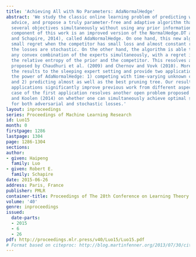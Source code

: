 ```yaml
---
title: 'Achieving All with No Parameters: AdaNormalHedge'
abstract: 'We study the classic online learning problem of predicting with expert
  advice, and propose a truly parameter-free and adaptive algorithm that achieves
  several objectives simultaneously without using any prior information. The main
  component of this work is an improved version of the NormalHedge.DT algorithm (Luo
  and Schapire, 2014), called AdaNormalHedge. On one hand, this new algorithm ensures
  small regret when the competitor has small loss and almost constant regret when
  the losses are stochastic. On the other hand, the algorithm is able to compete with
  any convex combination of the experts simultaneously, with a regret in terms of
  the relative entropy of the prior and the competitor. This resolves an open problem
  proposed by Chaudhuri et al. (2009) and Chernov and Vovk (2010). Moreover, we extend
  the results to the sleeping expert setting and provide two applications to illustrate
  the power of AdaNormalHedge: 1) competing with time-varying unknown competitors
  and 2) predicting almost as well as the best pruning tree. Our results on these
  applications significantly improve previous work from different aspects, and a special
  case of the first application resolves another open problem proposed by Warmuth
  and Koolen (2014) on whether one can simultaneously achieve optimal shifting regret
  for both adversarial and stochastic losses.'
layout: inproceedings
series: Proceedings of Machine Learning Research
id: Luo15
month: 0
firstpage: 1286
lastpage: 1304
page: 1286-1304
sections: 
author:
- given: Haipeng
  family: Luo
- given: Robert E.
  family: Schapire
date: 2015-06-26
address: Paris, France
publisher: PMLR
container-title: Proceedings of The 28th Conference on Learning Theory
volume: '40'
genre: inproceedings
issued:
  date-parts:
  - 2015
  - 6
  - 26
pdf: http://proceedings.mlr.press/v40/Luo15/Luo15.pdf
# Format based on citeproc: http://blog.martinfenner.org/2013/07/30/citeproc-yaml-for-bibliographies/
---
```

